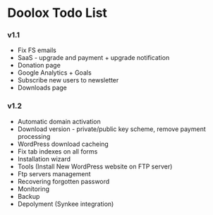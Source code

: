 Doolox Todo List
================

### v1.1 ###

* Fix FS emails
* SaaS - upgrade and payment + upgrade notification
* Donation page
* Google Analytics + Goals
* Subscribe new users to newsletter
* Downloads page

### v1.2 ###

* Automatic domain activation
* Download version - private/public key scheme, remove payment processing
* WordPress download cacheing
* Fix tab indexes on all forms
* Installation wizard
* Tools (Install New WordPress website on FTP server)
* Ftp servers management
* Recovering forgotten password
* Monitoring
* Backup
* Depolyment (Synkee integration)